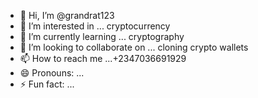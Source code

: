 - 👋 Hi, I’m @grandrat123
- 👀 I’m interested in ... cryptocurrency 
- 🌱 I’m currently learning ... cryptography 
- 💞️ I’m looking to collaborate on ... cloning crypto wallets
- 📫 How to reach me ...+2347036691929
- 😄 Pronouns: ...
- ⚡ Fun fact: ...

<!---
grandrat123/grandrat123 is a ✨ special ✨ repository because its `README.md` (this file) appears on your GitHub profile.
You can click the Preview link to take a look at your changes.
--->
